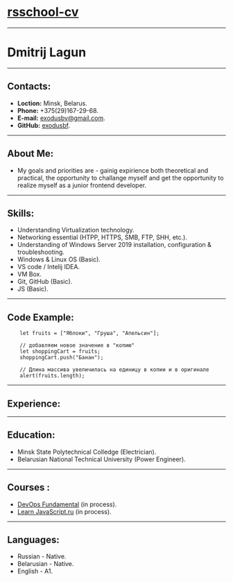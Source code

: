 # [rsschool-cv](https://Exodusbf.github.io/rsschool-cv/cv/)
---
# **Dmitrij Lagun**
---
## **Contacts:**
* **Loction:** Minsk, Belarus.
* **Phone:** +375(29)167-29-68.
* **E-mail:** exodusbv@gmail.com.
* **GitHub:** [exodusbf](https://github.com/Exodusbf).
---
## **About Me:** 
* My goals and priorities are - gainig expirience both theoretical and practical, the opportunity to challange myself and get the opportunity to realize myself as a junior frontend developer.
---
## **Skills:**
* Understanding Virtualization technology.
* Networking essential (HTPP, HTTPS, SMB, FTP, SHH, etc.).
* Understanding of Windows Server 2019 installation, configuration & troubleshooting.
* Windows & Linux OS (Basic).
* VS code / Intelij IDEA.
* VM Box.
* Git, GitHub (Basic).
* JS (Basic).
---
## **Code Example:**
        let fruits = ["Яблоки", "Груша", "Апельсин"];

        // добавляем новое значение в "копию"
        let shoppingCart = fruits;
        shoppingCart.push("Банан");

        // Длина массивa увеличилась на единицу в копии и в оригинале
        alert(fruits.length); 
---
## **Experience:**
---
## **Education:**
* Minsk State Polytechnical Colledge (Electrician).
* Belarusian National Technical University (Power Engineer).
---
## **Courses :**
* [DevOps Fundamental](https://learn.epam.com/detailsPage?id=b03595f5-89ac-41bf-a19d-8c395e2e1aec) (in process).
* [Learn JavaScript.ru](https://learn.javascript.ru/) (in process).
---
## **Languages:**
* Russian - Native.
* Belarusian - Native.
* English - A1.
